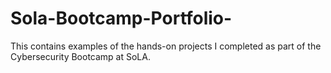 # Sola-Bootcamp-Portfolio-
This contains examples of the hands-on projects I completed as part of the Cybersecurity Bootcamp at SoLA.
